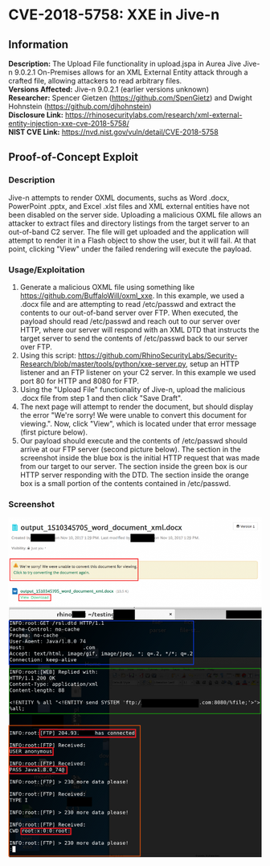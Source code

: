 # CVE-2018-5758: XXE in Jive-n

<!---
Remember to end each line under the "Information" header with 2 space characters ("  ") to tell Markdown to break the line.
--->
## Information
**Description:** The Upload File functionality in upload.jspa in Aurea Jive Jive-n 9.0.2.1 On-Premises allows for an XML External Entity attack through a crafted file, allowing attackers to read arbitrary files.  
**Versions Affected:** Jive-n 9.0.2.1 (earlier versions unknown)  
**Researcher:** Spencer Gietzen (https://github.com/SpenGietz) and Dwight Hohnstein (https://github.com/djhohnstein)  
**Disclosure Link:** https://rhinosecuritylabs.com/research/xml-external-entity-injection-xxe-cve-2018-5758/  
**NIST CVE Link:** https://nvd.nist.gov/vuln/detail/CVE-2018-5758  

## Proof-of-Concept Exploit
### Description
Jive-n attempts to render OXML documents, suchs as Word .docx, PowerPoint .pptx, and Excel .xlst files and XML external entities have not been disabled on the server side. Uploading a malicious OXML file allows an attacker to extract files and directory listings from the target server to an out-of-band C2 server. The file will get uploaded and the application will attempt to render it in a Flash object to show the user, but it will fail. At that point, clicking "View" under the failed rendering will execute the payload.  

### Usage/Exploitation
1. Generate a malicious OXML file using something like https://github.com/BuffaloWill/oxml_xxe. In this example, we used a .docx file and are attempting to read /etc/passwd and extract the contents to our out-of-band server over FTP. When executed, the payload should read /etc/passwd and reach out to our server over HTTP, where our server will respond with an XML DTD that instructs the target server to send the contents of /etc/passwd back to our server over FTP.  
2. Using this script: https://github.com/RhinoSecurityLabs/Security-Research/blob/master/tools/python/xxe-server.py, setup an HTTP listener and an FTP listener on your C2 server. In this example we used port 80 for HTTP and 8080 for FTP.  
3. Using the "Upload File" functionality of Jive-n, upload the malicious .docx file from step 1 and then click "Save Draft".  
4. The next page will attempt to render the document, but should display the error "We're sorry! We were unable to convert this document for viewing.". Now, click "View", which is located under that error message (first picture below).  
5. Our payload should execute and the contents of /etc/passwd should arrive at our FTP server (second picture below). The section in the screenshot inside the blue box is the initial HTTP request that was made from our target to our server. The section inside the green box is our HTTP server responding with the DTD. The section inside the orange box is a small portion of the contents contained in /etc/passwd.  

### Screenshot
![The error message that Jive-n returns when trying to render our malicious document](poc_image.png)
![The contents of /etc/passwd arriving at our FTP server](poc_image2.png)